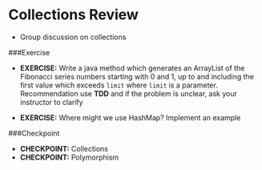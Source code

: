 # Collections Review


* Group discussion on collections

###Exercise
* __EXERCISE:__ Write a java method which generates an ArrayList<Integer> of the Fibonacci series numbers starting with 0 and 1, up to and including the first value which exceeds ``limit`` where ``limit`` is a parameter. Recommendation use __TDD__ and if the problem is unclear, ask your instructor to clarify

* __EXERCISE:__ Where might we use HashMap? Implement an example

###Checkpoint
* __CHECKPOINT:__ Collections
* __CHECKPOINT:__ Polymorphism
